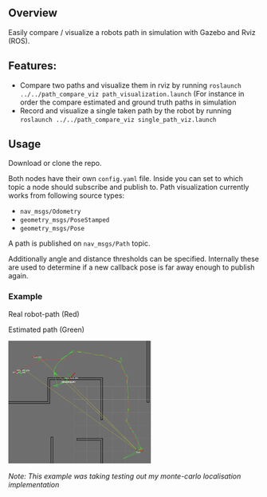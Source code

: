 ## Overview

Easily compare / visualize a robots path in simulation with Gazebo and Rviz (ROS).

## Features:

* Compare two paths and visualize them in rviz by running `roslaunch ../../path_compare_viz path_visualization.launch`
  (For instance in order the compare estimated and ground truth paths in simulation
* Record and visualize a single taken path by the robot by running `roslaunch ../../path_compare_viz single_path_viz.launch`

## Usage

Download or clone the repo.

Both nodes have their own `config.yaml` file.
Inside you can set to which topic a node should subscribe and publish to.
Path visualization currently works from following source types:
* `nav_msgs/Odometry`
* `geometry_msgs/PoseStamped`
* `geometry_msgs/Pose`

A path is published on `nav_msgs/Path` topic.

Additionally angle and distance thresholds can be specified. Internally these are used to determine if a new callback pose is far away enough to publish again.


### Example

Real robot-path (Red)

Estimated path (Green)

<img src="example.png" title="" alt="" width="286">

*Note: This example was taking testing out my monte-carlo localisation implementation*
